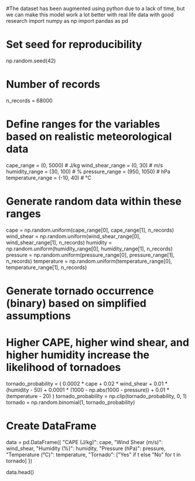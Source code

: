 #The dataset has been augmented using python due to a lack of time, but we can make this model work a lot better with real life data with good research
import numpy as np
import pandas as pd

# Set seed for reproducibility
np.random.seed(42)

# Number of records
n_records = 68000

# Define ranges for the variables based on realistic meteorological data
cape_range = (0, 5000)           # J/kg
wind_shear_range = (0, 30)       # m/s
humidity_range = (30, 100)       # %
pressure_range = (950, 1050)     # hPa
temperature_range = (-10, 40)    # °C

# Generate random data within these ranges
cape = np.random.uniform(cape_range[0], cape_range[1], n_records)
wind_shear = np.random.uniform(wind_shear_range[0], wind_shear_range[1], n_records)
humidity = np.random.uniform(humidity_range[0], humidity_range[1], n_records)
pressure = np.random.uniform(pressure_range[0], pressure_range[1], n_records)
temperature = np.random.uniform(temperature_range[0], temperature_range[1], n_records)

# Generate tornado occurrence (binary) based on simplified assumptions
# Higher CAPE, higher wind shear, and higher humidity increase the likelihood of tornadoes
tornado_probability = (
    0.0002 * cape + 
    0.02 * wind_shear + 
    0.01 * (humidity - 50) + 
    0.0001 * (1000 - np.abs(1000 - pressure)) + 
    0.01 * (temperature - 20)
)
tornado_probability = np.clip(tornado_probability, 0, 1)
tornado = np.random.binomial(1, tornado_probability)

# Create DataFrame
data = pd.DataFrame({
    "CAPE (J/kg)": cape,
    "Wind Shear (m/s)": wind_shear,
    "Humidity (%)": humidity,
    "Pressure (hPa)": pressure,
    "Temperature (°C)": temperature,
    "Tornado": ["Yes" if t else "No" for t in tornado]
})

data.head()
